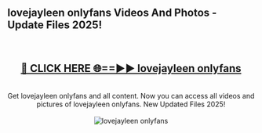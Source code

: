<h2>lovejayleen onlyfans Videos And Photos - Update Files 2025!</h2>
<br>
<div align="center">
<h2><a href="https://linkcuts.com/hfmhzwbr" rel="nofollow">🔴 CLICK HERE 🌐==►► lovejayleen onlyfans</a></h2>
<br>
Get lovejayleen onlyfans and all content. Now you can access all videos and pictures of lovejayleen onlyfans. New Updated Files 2025!
<br>
<br>
<a href="https://linkcuts.com/hfmhzwbr" rel="nofollow" data-target="animated-image.originalLink"><img src="https://i.ibb.co.com/WyWwxjT/player-gif2.gif" alt="lovejayleen onlyfans" style="max-width: 100%; display: inline-block;" data-target="animated-image.originalImage"></a>
</div>
<br>